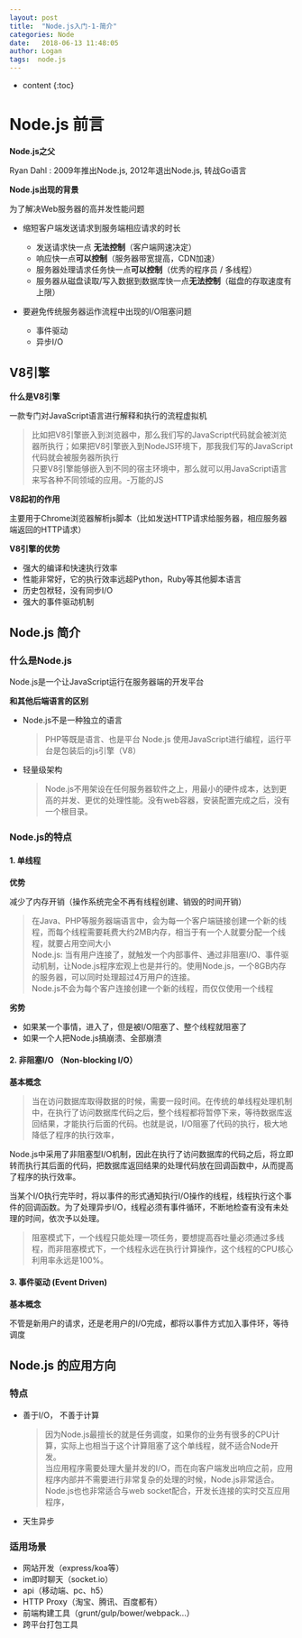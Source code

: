 ```yaml
---
layout: post
title:  "Node.js入门-1-简介"
categories: Node
date:   2018-06-13 11:48:05
author: Logan
tags:  node.js
---
```


* content
{:toc}

# Node.js 前言

**Node.js之父**

Ryan Dahl : 2009年推出Node.js, 2012年退出Node.js, 转战Go语言

**Node.js出现的背景**

为了解决Web服务器的高并发性能问题

- 缩短客户端发送请求到服务端相应请求的时长
  - 发送请求快一点 **无法控制**（客户端网速决定）
  - 响应快一点**可以控制**（服务器带宽提高，CDN加速）
  - 服务器处理请求任务快一点**可以控制**（优秀的程序员 / 多线程）
  - 服务器从磁盘读取/写入数据到数据库快一点**无法控制**（磁盘的存取速度有上限）

- 要避免传统服务器运作流程中出现的I/O阻塞问题
  - 事件驱动
  - 异步I/O

## V8引擎

**什么是V8引擎**

一款专门对JavaScript语言进行解释和执行的流程虚拟机

> 比如把V8引擎嵌入到浏览器中，那么我们写的JavaScript代码就会被浏览器所执行；如果把V8引擎嵌入到NodeJS环境下，那我我们写的JavaScript代码就会被服务器所执行<br>
> 只要V8引擎能够嵌入到不同的宿主环境中，那么就可以用JavaScript语言来写各种不同领域的应用。-万能的JS






**V8起初的作用**

主要用于Chrome浏览器解析js脚本（比如发送HTTP请求给服务器，相应服务器端返回的HTTP请求）

**V8引擎的优势**

- 强大的编译和快速执行效率
- 性能非常好，它的执行效率远超Python，Ruby等其他脚本语言
- 历史包袱轻，没有同步I/O
- 强大的事件驱动机制

## Node.js 简介

### 什么是Node.js

Node.js是一个让JavaScript运行在服务器端的开发平台

**和其他后端语言的区别**

- Node.js不是一种独立的语言
  > PHP等既是语言、也是平台
  > Node.js 使用JavaScript进行编程，运行平台是包装后的js引擎（V8）

- 轻量级架构
  > Node.js不用架设在任何服务器软件之上，用最小的硬件成本，达到更高的并发、更优的处理性能。没有web容器，安装配置完成之后，没有一个根目录。

### Node.js的特点

#### 1. 单线程

**优势**

减少了内存开销（操作系统完全不再有线程创建、销毁的时间开销）

> 在Java、PHP等服务器端语言中，会为每一个客户端链接创建一个新的线程，而每个线程需要耗费大约2MB内存，相当于有一个人就要分配一个线程，就要占用空间大小<br/>
> Node.js: 当有用户连接了，就触发一个内部事件、通过非阻塞I/O、事件驱动机制，让Node.js程序宏观上也是并行的。使用Node.js，一个8GB内存的服务器，可以同时处理超过4万用户的连接。<br/>
> Node.js不会为每个客户连接创建一个新的线程，而仅仅使用一个线程

**劣势**

- 如果某一个事情，进入了，但是被I/O阻塞了、整个线程就阻塞了
- 如果一个人把Node.js搞崩溃、全部崩溃

#### 2. 非阻塞I/O （Non-blocking I/O）

**基本概念**

> 当在访问数据库取得数据的时候，需要一段时间。在传统的单线程处理机制中，在执行了访问数据库代码之后，整个线程都将暂停下来，等待数据库返回结果，才能执行后面的代码。也就是说，I/O阻塞了代码的执行，极大地降低了程序的执行效率，

Node.js中采用了非阻塞型I/O机制，因此在执行了访问数据库的代码之后，将立即转而执行其后面的代码，把数据库返回结果的处理代码放在回调函数中，从而提高了程序的执行效率。

当某个I/O执行完毕时，将以事件的形式通知执行I/O操作的线程，线程执行这个事件的回调函数。为了处理异步I/O，线程必须有事件循环，不断地检查有没有未处理的时间，依次予以处理。

> 阻塞模式下，一个线程只能处理一项任务，要想提高吞吐量必须通过多线程，而非阻塞模式下，一个线程永远在执行计算操作，这个线程的CPU核心利用率永远是100%。

#### 3. 事件驱动 (Event Driven)

**基本概念**

不管是新用户的请求，还是老用户的I/O完成，都将以事件方式加入事件环，等待调度

## Node.js 的应用方向

### 特点

- 善于I/O， 不善于计算
  > 因为Node.js最擅长的就是任务调度，如果你的业务有很多的CPU计算，实际上也相当于这个计算阻塞了这个单线程，就不适合Node开发。<br />
  > 当应用程序需要处理大量并发的I/O，而在向客户端发出响应之前，应用程序内部并不需要进行非常复杂的处理的时候，Node.js非常适合。Node.js也也非常适合与web socket配合，开发长连接的实时交互应用程序，

- 天生异步

### 适用场景

- 网站开发（express/koa等）
- im即时聊天（socket.io）
- api（移动端、pc、h5）
- HTTP Proxy（淘宝、腾讯、百度都有）
- 前端构建工具（grunt/gulp/bower/webpack...）
- 跨平台打包工具